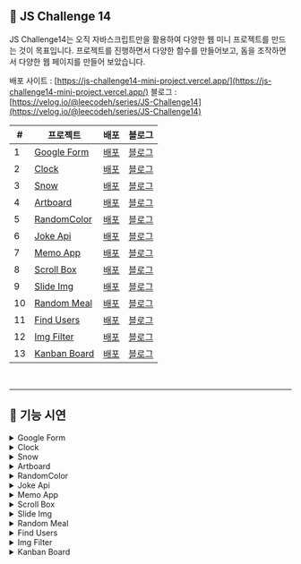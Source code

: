 ## 🍎 JS Challenge 14

JS Challenge14는 오직 자바스크립트만을 활용하여 다양한 웹 미니 프로젝트를 만드는 것이 목표입니다.
프로젝트를 진행하면서 다양한 함수를 만들어보고, 돔을 조작하면서 다양한 웹 페이지를 만들어 보았습니다.

배포 사이트 : [https://js-challenge14-mini-project.vercel.app/](https://js-challenge14-mini-project.vercel.app/)
블로그 : [https://velog.io/@leecodeh/series/JS-Challenge14](https://velog.io/@leecodeh/series/JS-Challenge14)

| #   | 프로젝트                                                                                     | 배포                                                                          | 블로그                                                                                                                                                |
| --- | -------------------------------------------------------------------------------------------- | ----------------------------------------------------------------------------- | ----------------------------------------------------------------------------------------------------------------------------------------------------- |
| 1   | [Google Form](https://github.com/fake-dp/Js-Challenge14-Mini-Project/tree/main/GoogleForm)   | [배포](https://js-challenge14-mini-project.vercel.app/GoogleForm/index.html)  | [블로그](https://velog.io/@leecodeh/Js-Challenge14-1-%EA%B5%AC%EA%B8%80-%EC%82%AC%EC%9D%B4%ED%8A%B8-%EB%A7%8C%EB%93%A4%EA%B8%B0)                      |
| 2   | [Clock](https://github.com/fake-dp/Js-Challenge14-Mini-Project/tree/main/Clock)              | [배포](https://js-challenge14-mini-project.vercel.app/Clock/index.html)       | [블로그](https://velog.io/@leecodeh/Js-Challenge14-2-%EC%8B%9C%EA%B3%84-%EB%A7%8C%EB%93%A4%EA%B8%B0-dark-light)                                       |
| 3   | [Snow](https://github.com/fake-dp/Js-Challenge14-Mini-Project/tree/main/Snow)                | [배포](https://js-challenge14-mini-project.vercel.app/Snow/index.html)        | [블로그](https://velog.io/@leecodeh/Js-Challenge14-3-Snow-animation)                                                                                  |
| 4   | [Artboard](https://github.com/fake-dp/Js-Challenge14-Mini-Project/tree/main/Artboard)        | [배포](https://js-challenge14-artboard.vercel.app/)                           | [블로그](https://velog.io/@leecodeh/Js-Challenge14-4-art-board)                                                                                       |
| 5   | [RandomColor](https://github.com/fake-dp/Js-Challenge14-Mini-Project/tree/main/RandomColor)  | [배포](https://js-challenge14-mini-project.vercel.app/RandomColor/index.html) | [블로그](https://velog.io/@leecodeh/Js-Challenge14-5-Random-Color-%EA%B0%92%EA%B0%80%EC%A0%B8%EC%98%A4%EA%B8%B0-%EB%B3%B5%EC%82%AC%ED%95%98%EA%B8%B0) |
| 6   | [Joke Api](https://github.com/fake-dp/Js-Challenge14-Mini-Project/tree/main/JokeApi)         | [배포](https://js-challenge14-mini-project.vercel.app/JokeApi/index.html)     | [블로그](https://velog.io/@leecodeh/Js-Challenge14-7-Random-Joke-API)                                                                                 |
| 7   | [Memo App](https://github.com/fake-dp/Js-Challenge14-Mini-Project/tree/main/MemoApp)         | [배포](https://js-challenge14-mini-project.vercel.app/MemoApp/index.html)     | [블로그](https://velog.io/@leecodeh/Js-Challenge14-7-Memo-App)                                                                                        |
| 8   | [Scroll Box](https://github.com/fake-dp/Js-Challenge14-Mini-Project/tree/main/ScrollBox)     | [배포](https://js-challenge14-scrollbox.vercel.app/)                          | [블로그](https://velog.io/@leecodeh/Js-Challenge14-8-Scroll-animation)                                                                                |
| 9   | [Slide Img](https://github.com/fake-dp/Js-Challenge14-Mini-Project/tree/main/SlideImg)       | [배포](https://js-challenge14-mini-project.vercel.app/SlideImg/index.html)    | [블로그](https://velog.io/@leecodeh/Js-Challenge14-9-Slider-Img)                                                                                      |
| 10  | [Random Meal](https://github.com/fake-dp/Js-Challenge14-Mini-Project/tree/main/RandomMeal)   | [배포](https://js-challenge14-mini-project.vercel.app/RandomMeal/index.html)  | [블로그](https://velog.io/@leecodeh/Js-Challenge14-10-Random-meal)                                                                                    |
| 11  | [Find Users](https://github.com/fake-dp/Js-Challenge14-Mini-Project/tree/main/FindUsers)     | [배포](https://js-challenge14-mini-project.vercel.app/FindUsers/index.html)   | [블로그](https://velog.io/@leecodeh/Js-Challenge14-11-Find-Users)                                                                                     |
| 12  | [Img Filter](https://github.com/fake-dp/Js-Challenge14-Mini-Project/tree/main/ImgFilter)     | [배포](https://js-challenge14-mini-project.vercel.app/ImgFilter/index.html)   | [블로그](https://velog.io/@leecodeh/Js-Challenge14-12-Img-Filter)                                                                                     |
| 13  | [Kanban Board](https://github.com/fake-dp/Js-Challenge14-Mini-Project/tree/main/Kanbanboard) | [배포](https://js-challenge14-mini-project.vercel.app/Kanbanboard/index.html) | [블로그](https://velog.io/@leecodeh/Js-Challenge14-13-Kanban-Board)                                                                                   |

<br />

---

## 🍎 기능 시연

  <details>
  <summary>Google Form</summary>
    <img width="700" src="https://velog.velcdn.com/images/leecodeh/post/82186082-357d-4751-a0d1-ffbb20f439e7/image.gif"/>
  </details>

  <details>
  <summary> Clock </summary>
    <img width="700" src="https://velog.velcdn.com/images/leecodeh/post/11921a61-c113-42f1-9e99-c970b00bad53/image.gif"/>
  </details>

   <details>
  <summary> Snow </summary>
     <img width="700" src="https://velog.velcdn.com/images/leecodeh/post/7a18a8ea-4cd3-4794-bc06-1db08ce79428/image.gif"/>
  </details>
  
  <details>
  <summary> Artboard </summary>
      <img width="700" src="https://velog.velcdn.com/images/leecodeh/post/44ca2e90-3ead-4029-8d68-7b75eba1bc5b/image.gif"/>
  </details>
  
  <details>
  <summary> RandomColor </summary>
      <img width="700" src="https://velog.velcdn.com/images/leecodeh/post/dfc69a96-c32b-4ff0-9173-071f48ca979f/image.gif"/>
  </details>

 <details>
  <summary>Joke Api</summary>
    <img width="700" src="https://velog.velcdn.com/images/leecodeh/post/335edc73-b671-438e-a638-f84d7c1cf9f1/image.gif"/>
  </details>

  <details>
  <summary> Memo App </summary>
    <img width="700" src="https://velog.velcdn.com/images/leecodeh/post/6cd282ff-6681-46bd-a684-6a1522e27ad6/image.gif"/>
  </details>

   <details>
  <summary> Scroll Box </summary>
     <img width="700" src="https://velog.velcdn.com/images/leecodeh/post/f1504109-9096-4f49-8b09-40075b03fef4/image.gif"/>
  </details>
  
  <details>
  <summary> Slide Img </summary>
      <img width="700" src="https://velog.velcdn.com/images/leecodeh/post/c5a8b64b-f11b-43c0-b84b-8c389cf60286/image.gif"/>
  </details>
  
  <details>
  <summary> Random Meal </summary>
      <img width="700" src="https://velog.velcdn.com/images/leecodeh/post/c5a8b64b-f11b-43c0-b84b-8c389cf60286/image.gif"/>
  </details>
  
<details>
  <summary> Find Users </summary>
      <img width="700" src="https://velog.velcdn.com/images/leecodeh/post/00bad735-3eaf-47e3-9957-284b7e5f4cb9/image.gif"/>
  </details>

<details>
  <summary> Img Filter </summary>
      <img width="700" src="https://velog.velcdn.com/images/leecodeh/post/2513fa3c-fa24-464b-af51-ffec5f58af5f/image.gif"/>
  </details>

<details>
  <summary> Kanban Board </summary>
      <img width="700" src="https://velog.velcdn.com/images/leecodeh/post/65787b6a-be6d-43a1-99c8-1ed7c3c02ded/image.gif"/>
  </details>

<br />
